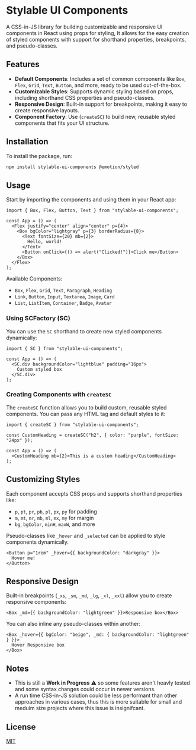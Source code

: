 # Stylable UI Components

A CSS-in-JS library for building customizable and responsive UI components in React using props for styling, It allows for the easy creation of styled components with support for shorthand properties, breakpoints, and pseudo-classes.

## Features

- **Default Components**: Includes a set of common components like `Box`, `Flex`, `Grid`, `Text`, `Button`, and more, ready to be used out-of-the-box.
- **Customizable Styles**: Supports dynamic styling based on props, including shorthand CSS properties and pseudo-classes.
- **Responsive Design**: Built-in support for breakpoints, making it easy to create responsive layouts.
- **Component Factory**: Use (`createSC`) to build new, reusable styled components that fits your UI structure.

## Installation

To install the package, run:

```bash
npm install stylable-ui-components @emotion/styled
```

## Usage

Start by importing the components and using them in your React app:

```tsx
import { Box, Flex, Button, Text } from "stylable-ui-components";

const App = () => (
  <Flex justify="center" align="center" p={4}>
    <Box bgColor="lightgray" p={3} borderRadius={8}>
      <Text fontSize={20} mb={2}>
        Hello, world!
      </Text>
      <Button onClick={() => alert("Clicked!")}>Click me</Button>
    </Box>
  </Flex>
);
```

Available Components:

- `Box`, `Flex`, `Grid`, `Text`, `Paragraph`, `Heading`
- `Link`, `Button`, `Input`, `Textarea`, `Image`, `Card`
- `List`, `ListItem`, `Container`, `Badge`, `Avatar`

### Using SCFactory (SC)

You can use the `SC` shorthand to create new styled components dynamically:

```tsx
import { SC } from "stylable-ui-components";

const App = () => (
  <SC.div backgroundColor="lightblue" padding="16px">
    Custom styled box
  </SC.div>
);
```

### Creating Components with `createSC`

The `createSC` function allows you to build custom, reusable styled components. You can pass any HTML tag and default styles to it:

```tsx
import { createSC } from "stylable-ui-components";

const CustomHeading = createSC("h2", { color: "purple", fontSize: "24px" });

const App = () => (
  <CustomHeading mb={2}>This is a custom heading</CustomHeading>
);
```

## Customizing Styles

Each component accepts CSS props and supports shorthand properties like:

- `p`, `pt`, `pr`, `pb`, `pl`, `px`, `py` for padding
- `m`, `mt`, `mr`, `mb`, `ml`, `mx`, `my` for margin
- `bg`, `bgColor`, `minH`, `maxW`, and more

Pseudo-classes like `_hover` and `_selected` can be applied to style components dynamically.

```tsx
<Button p="1rem" _hover={{ backgroundColor: "darkgray" }}>
  Hover me!
</Button>
```

## Responsive Design

Built-in breakpoints (`_xs`, `_sm`, `_md`, `_lg`, `_xl`, `_xxl`) allow you to create responsive components:

```tsx
<Box _md={{ backgroundColor: "lightgreen" }}>Responsive box</Box>
```

You can also inline any pseudo-classes within another:

```tsx
<Box _hover={{ bgColor: "beige", _md: { backgroundColor: "lightgreen" } }}>
  Hover Responsive box
</Box>
```

## Notes

- This is still a **Work in Progress** ⚠️ so some features aren't heavly tested and some syntax changes could occur in newer versions.
- A run time CSS-in-JS solution could be less performant than other approaches in various cases, thus this is more suitable for small and meduim size projects where this issue is insignifcant.

## License

[MIT](LICENSE)
